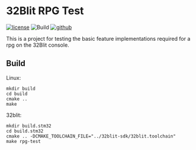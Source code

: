 # 32Blit RPG Test

[![license](http://img.shields.io/badge/license-MIT-blue.svg)](https://github.com/Blackhawk-TA/32blit-rpg-test/blob/master/LICENSE.md)
![Build](https://github.com/32blit/32blit-boilerplate/workflows/Build/badge.svg)
[![github](https://img.shields.io/github/release/Blackhawk-TA/32blit-rpg-test.svg?color=brightgreen)](https://github.com/Blackhawk-TA/32blit-rpg-test/releases)

This is a project for testing the basic feature implementations required for a rpg on the 32Blit console.

## Build
Linux:
```
mkdir build
cd build
cmake ..
make
```

32blit:
```
mkdir build.stm32
cd build.stm32
cmake .. -DCMAKE_TOOLCHAIN_FILE="../32blit-sdk/32blit.toolchain"
make rpg-test
```
